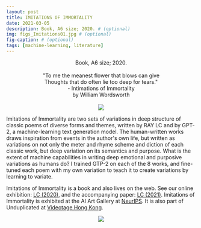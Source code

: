 ```yaml
---
layout: post
title: IMITATIONS OF IMMORTALITY
date: 2021-03-05
description: Book, A6 size; 2020. # (optional)
img: figs_Imitations01.jpg # (optional)
fig-caption: # (optional)
tags: [machine-learning, literature]
---
```

<p align="center">
Book, A6 size; 2020.<br><br>
"To me the meanest flower that blows can give<br>
Thoughts that do often lie too deep for tears."<br>
- Intimations of Immortality<br>
by William Wordsworth<br><br>
<img src="{{site.baseurl}}/assets/img/figs_Imitations01.gif">
</p>

Imitations of Immortality are two sets of variations in deep structure of classic poems of diverse forms and themes, written by RAY LC and by GPT-2, a machine-learning text generation model. The human-written works draws inspiration from events in the author's own life, but written as variations on not only the meter and rhyme scheme and diction of each classic work, but deep variation on its semantics and purpose. What is the extent of machine capabilities in writing deep emotional and purposive variations as humans do? I trained GTP-2 on each of the 8 works, and fine-tuned each poem with my own variation to teach it to create variations by learning to variate.

Imitations of Immortality is a book and also lives on the web. See our online exhibition: [LC (2020)][show], and the accompanying paper: [LC (2021)][pub]. Imitations of Immortality is exhibited at the AI Art Gallery at [NeurIPS](http://www.aiartonline.com/poetry-2020/ray-lc/). It is also part of Unduplicated at [Videotage Hong Kong](https://unduplicated2022.wordpress.com/portfolio/imitations-of-immortality/).

[show]: https://raylc.org/imitations/index.html
[pub]: https://raylc.org/chairbots/ImitationsOfImmortality_ARTECH2021_02.pdf

<p align="center">
<img src="{{site.baseurl}}/assets/img/figs_Imitations02.jpg">
</p>